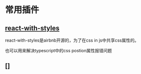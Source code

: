 # 常用插件

## [react-with-styles](https://github.com/airbnb/react-with-styles)

react-with-styles是airbnb开源的，为了在css in js中共享css属性的。

也可以用来解决typescript中的css postion属性报错问题

## []

